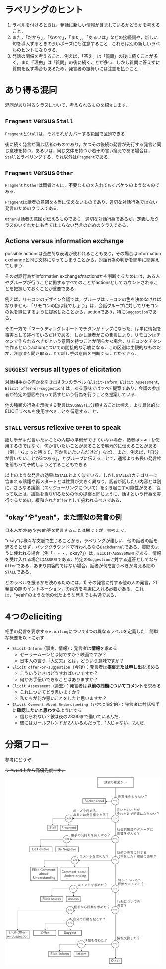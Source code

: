
# ラベリングのヒント

1. ラベルを付けるときは，発話に新しい情報が含まれているかどうかを考えること．
1. また，「だから」，「なので」，「また」，「あるいは」などの接続詞や，新しい句を導入するときの長いポーズにも注意すること．これらは別の新しいラベルのヒントになりうる．
1. 発話の関係を考えること．例えば，「答え」は「質問」の後に続くことが多く，また「理由」は「質問」の後に続くことが多い．しかし質問に答えずに質問を返す場合もあるため，発言者の振舞いには注意を払うこと．


# あり得る混同
混同があり得るクラスについて，考えられるものを紹介します．

## `Fragment` versus `Stall`
`Fragment`と`Stall`は，それぞれがカバーする範囲で区別できる．

後に続く発言が同じ話者のものであり，かつその後続の発言が先行する発言と同じ意味を持つ，あるいは，同じ文体を持つか若干の言い換えである場合は，`Stall`とラベリングする．それ以外は`Fragment`である．

## `Fragment` versus `Other`
`Fragment`と`Other`は両者ともに，不要なものを入れておくバケツのようなものである．

`Fragment`は話者の意図を本当に伝えないものであり，適切な対話行為ではない発言のためのクラスである．

`Other`は話者の意図が伝えるものであり，適切な対話行為であるが，定義したクラスのいずれかにも当てはまらない発言のためのクラスである．

## Actions versus information exchange
possible actionsは歪曲的な表現が使われることもあり，その場合はinformation exchangeと同じ文体になってしまうことから，対話行為の判断を簡単に間違えてしまう．

その対話行為がinformation exchangeかactionsかを判断するためには，ある人やグループが行うことに関するすべてのことがactionsとしてカウントされることを把握しておくことが重要である．

例えば，リモコンのデザイン会議では，グループはリモコンの色を決めなければなりません．「リモコンの色は緑でしょう」は，会話グループに対してリモコンの色を緑にするように提案したことから，actionであり，特に`Suggestion`である．

その一方で「マーケティングレポートでチタンがトップになった」は単に情報を事実として述べているだけである．しかし話者がこの発言により，リモコンはチタンで作られるべきだという意図を持つことが明らかな場合，リモコンをチタンで作るというactionについての間接的な示唆になる．この区別は主観的なものだが，注意深く聞き取ることで話し手の意図を判断することができる．

## `SUGGEST` versus all types of elicitation
対話相手から何かを引き出す3つのラベル (`Elicit-Inform`, `Elicit Assessment`, `Elicit offer-or-suggestion`) は，ある意味ではすべて提案であり，会議の参加者が特定の意図を持って話すという行為を行うことを提案している．

他の種類の行為を示唆する発言は`SUGGEST`に分類することは控え，より具体的なELICITラベルを使用すべきことを留意すること．

## `STALL` versus reflexive `OFFER` to speak
話し手がまだ言いたいことの内容の準備ができていない場合，話者は`STALL`を使用するのではなく，何か言いたいことがあることを明示的に伝えることがある（例：「ちょっと待って，何か言いたいんだけど」など）．また，例えば，「自分が言いたいことが3つある」，とグループに伝えることで，通常よりも長い発言枠を前もって予約しようとすることもできる．

以上のような発言の効果は`STALL`とよく似ている．しかし`STALL`のカテゴリーに含まれる躊躇や再スタートとは性質が大きく異なり，話者が話したい内容とは別に，さらなる議論（スケジューリングについて）を引き起こす可能性がある．従って以上は，議論を乗り切るための他の提案と同じように，話すという行為を実行するための，緩和された`Offer`として扱われるべきである．

## "okay"や"yeah"，また類似の発言の例
日本人がokayやyeah等を発言することは稀ですが，参考まで．

"okay"は様々な文脈で生じることから，ラベリングが難しい．他の話者の話を遮ろうとせず，バックグラウンドで行われるなら`Backchannel`である．質問のように使われる場合（例「・・・，okay?」）は，`ELICIT-ASSESSMENT`である．情報を受け入れる場合は`ASSESS`である．特定の`Suggestion`に対する返答としてなら`Offer`である．あまり内容的ではない場合，話者が何を言うべきか考える間の`STALL`である．

どのラベルを振るかを決めるためには，1) その発言に対する他の人の発言，2) 発言の際のイントネーション，の両方を考慮に入れる必要がある．これは，"yeah"のような他の似たような発言でも共通である．


# 4つのeliciting

相手の発言を要求する`eliciting`について4つの異なるラベルを定義した．簡単な概要を以下に示す．

- `Elicit-Inform`（事実，情報）：発言者は**情報**を求める
    - セーラームーンとは何ですか？映画ですか？
    - 日本人の言う「大丈夫」とは，どういう意味ですか？
- `Elicit offer-or-suggestion`（今後）：発言者は**提案または申し出**を求める
    - こういうときはどうすればいいですか？
    - 何かお手伝いできることはありますか？
- `Elicit Assessment`（過去）：発言者は**以前の問題についてコメント**を求める
    - これについてどう思いますか？
    - 私たちが何か悪いことをしたと思いますか？
- `Elicit-Comment-About-Understanding`（非常に限定的）：発言者は対話相手に**確認したいと思わせる**ようにする
    - 信じられない？彼は夜の23:00まで働いているんだ．
    - 彼にはガールフレンドが2人いるんだって．1人じゃない，2人だ．


# 分類フロー

参考にどうぞ．

~~ラベルは上から高優先度です．~~

![flow](./figures/flow.png)


